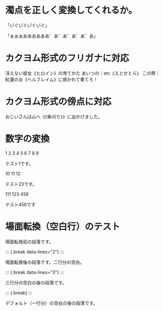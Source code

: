 # 濁点を正しく変換してくれるか。

「い゙ぐい゙ぐい゙ぐい゙ぐ」

「ぁぁぁああああああ゛あ゛あ゛あ゛あ゛あ」

# カクヨム形式のフリガナに対応

冴えない彼女《ヒロイン》の育てかた
あいつの｜etc《えとせとら》
この際｜紅蓮の炎《ヘルフレイム》に焼かれて果てろ！

# カクヨム形式の傍点に対応

おじいさんは山へ《《柴刈り》》に出かけました。

# 数字の変換

1 2 3 4 5 6 7 8 9

テスト1です。

10 11 12

テスト23です。

111 123 456

テスト456です

# 場面転換（空白行）のテスト

場面転換前の段落です。

::: {.break data-lines="2"}
:::

場面転換後の段落です。二行分の空白。

::: {.break data-lines="3"}
:::

三行分の空白の後の段落です。

::: {.break}
:::

デフォルト（一行分）の空白の後の段落です。
